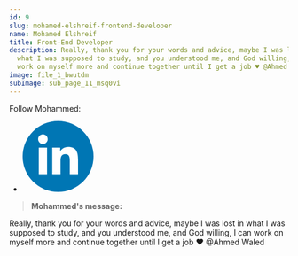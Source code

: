 ```yaml
---
id: 9
slug: mohamed-elshreif-frontend-developer
name: Mohamed Elshreif
title: Front-End Developer
description: Really, thank you for your words and advice, maybe I was lost in
  what I was supposed to study, and you understood me, and God willing, I can
  work on myself more and continue together until I get a job ♥️ @Ahmed Waled
image: file_1_bwutdm
subImage: sub_page_11_msq0vi
---
```

<p style="margin: 0;">Follow Mohammed:</p>
<ul class="social-icon justify-content-center d-flex justify-content-lg-start"><li><a href="https://www.linkedin.com/in/mohamedelsharif/" target="_blank" rel="nofollow noopener noreferrer" aria-label="linkedIn" data-v-43922166=""><svg id="linkedIn" enable-background="new 0 0 128 128" height="128px" version="1.1" viewBox="0 0 128 128" width="128px" xml:space="preserve" xmlns="http://www.w3.org/2000/svg" xmlns:xlink="http://www.w3.org/1999/xlink" class="h-10 w-10" data-v-43922166=""><g><circle cx="64" cy="64" fill="#0076B4" r="64"></circle></g><g><path d="M44.119,95.934H29.184V47.93h14.935V95.934z M36.656,41.371c-4.792,0-8.656-3.876-8.656-8.653   c0-4.775,3.864-8.652,8.656-8.652c4.771,0,8.646,3.876,8.646,8.652C45.303,37.495,41.428,41.371,36.656,41.371z M100,95.934H85.081   V72.59c0-5.566-0.097-12.728-7.752-12.728c-7.765,0-8.948,6.065-8.948,12.33v23.742H53.479V47.93H67.78v6.562h0.204   c1.99-3.774,6.857-7.753,14.117-7.753c15.105,0,17.897,9.939,17.897,22.868L100,95.934L100,95.934z" fill="#FFFFFF"></path></g></svg></a></li></ul>

> **Mohammed's message:**

Really, thank you for your words and advice, maybe I was lost in what I was supposed to study, and you understood me, and God willing, I can work on myself more and continue together until I get a job ♥️ @Ahmed Waled